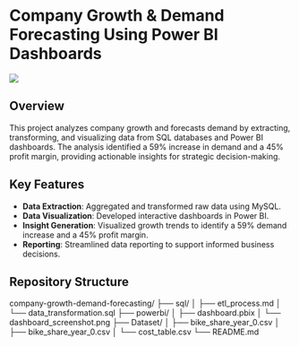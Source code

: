 # Company Growth & Demand Forecasting Using Power BI Dashboards
![](https://github.com/SuhasR3/Power-BI-Dashboard/blob/main/Power-BI/Dashboard.png)

## Overview
This project analyzes company growth and forecasts demand by extracting, transforming, and visualizing data from SQL databases and Power BI dashboards. The analysis identified a 59% increase in demand and a 45% profit margin, providing actionable insights for strategic decision-making.

## Key Features
- **Data Extraction**: Aggregated and transformed raw data using MySQL.
- **Data Visualization**: Developed interactive dashboards in Power BI.
- **Insight Generation**: Visualized growth trends to identify a 59% demand increase and a 45% profit margin.
- **Reporting**: Streamlined data reporting to support informed business decisions.

## Repository Structure
company-growth-demand-forecasting/
├── sql/
│   ├── etl_process.md
│   └── data_transformation.sql
├── powerbi/
│   ├── dashboard.pbix
│   └── dashboard_screenshot.png
├── Dataset/
│   ├── bike_share_year_0.csv
│   ├── bike_share_year_0.csv
│   └── cost_table.csv
└── README.md

